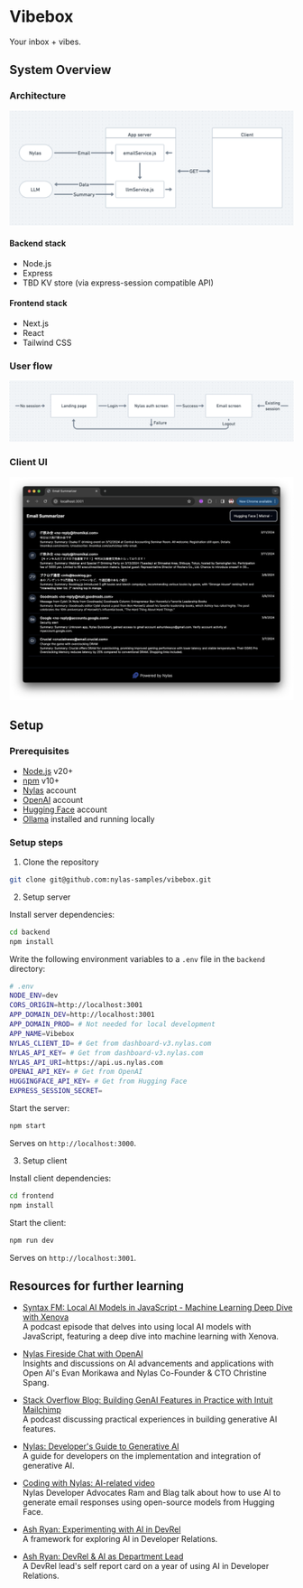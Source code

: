 # Vibebox

Your inbox + vibes.

## System Overview

### Architecture

![Architecture](/images/architecture.png)

#### Backend stack

- Node.js
- Express
- TBD KV store (via express-session compatible API)

#### Frontend stack

- Next.js
- React
- Tailwind CSS

### User flow

![User flow](/images/user-flow.png)

### Client UI

![Client UI](/images/client.png)

## Setup

### Prerequisites

- [Node.js](https://nodejs.org/en/download/) v20+
- [npm](https://www.npmjs.com/get-npm) v10+
- [Nylas](https://dashboard-v3.nylas.com?utm_source=nylas-samples&utm_medium=devrel-surfaces&utm_campaign=&utm_content=apidays-austin-2024) account
- [OpenAI](https://openai.com) account
- [Hugging Face](https://huggingface.co) account
- [Ollama](https://ollama.com) installed and running locally

### Setup steps

1. Clone the repository

```bash
git clone git@github.com:nylas-samples/vibebox.git
```

2. Setup server

Install server dependencies:

```bash
cd backend
npm install
```

Write the following environment variables to a `.env` file in the `backend` directory:

```bash
# .env
NODE_ENV=dev
CORS_ORIGIN=http://localhost:3001
APP_DOMAIN_DEV=http://localhost:3001
APP_DOMAIN_PROD= # Not needed for local development
APP_NAME=Vibebox
NYLAS_CLIENT_ID= # Get from dashboard-v3.nylas.com
NYLAS_API_KEY= # Get from dashboard-v3.nylas.com
NYLAS_API_URI=https://api.us.nylas.com
OPENAI_API_KEY= # Get from OpenAI
HUGGINGFACE_API_KEY= # Get from Hugging Face
EXPRESS_SESSION_SECRET=
```

Start the server:

```bash
npm start
```

Serves on `http://localhost:3000`.

3. Setup client

Install client dependencies:

```bash
cd frontend
npm install
```

Start the client:

```bash
npm run dev
```

Serves on `http://localhost:3001`.

## Resources for further learning

- [Syntax FM: Local AI Models in JavaScript - Machine Learning Deep Dive with Xenova](https://syntax.fm/show/740/local-ai-models-in-javascript-machine-learning-deep-dive-with-xenova)  
  A podcast episode that delves into using local AI models with JavaScript, featuring a deep dive into machine learning with Xenova.

- [Nylas Fireside Chat with OpenAI](https://info.nylas.com/firesidechat-openai-registrationpage.html?utm_source=nylas-samples&utm_medium=devrel-surfaces&utm_campaign=&utm_content=apidays-austin-2024)  
  Insights and discussions on AI advancements and applications with Open AI's Evan Morikawa and Nylas Co-Founder & CTO Christine Spang.

- [Stack Overflow Blog: Building GenAI Features in Practice with Intuit Mailchimp](https://stackoverflow.blog/2024/03/06/building-genai-features-in-practice-with-intuit-mailchimp/)  
  A podcast discussing practical experiences in building generative AI features.

- [Nylas: Developer's Guide to Generative AI](https://www.nylas.com/developers-guide-to-generative-ai?utm_source=nylas-samples&utm_medium=devrel-surfaces&utm_campaign=&utm_content=apidays-austin-2024)  
  A guide for developers on the implementation and integration of generative AI.

- [Coding with Nylas: AI-related video](https://www.youtube.com/watch?v=KNJWMGExt18)  
  Nylas Developer Advocates Ram and Blag talk about how to use AI to generate email responses using open-source models from Hugging Face.

- [Ash Ryan: Experimenting with AI in DevRel](https://www.ashryan.io/experimenting-with-ai-in-devrel/)  
  A framework for exploring AI in Developer Relations.

- [Ash Ryan: DevRel & AI as Department Lead](https://www.ashryan.io/devrel-ai-as-department-lead/)  
  A DevRel lead's self report card on a year of using AI in Developer Relations.
